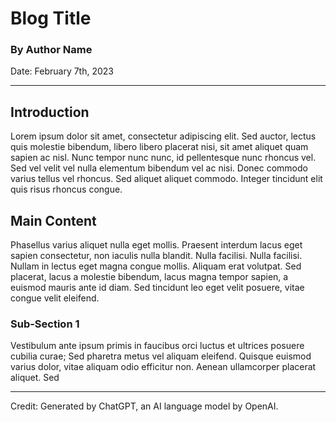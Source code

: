 # Blog Title

### By Author Name

Date: February 7th, 2023

---

## Introduction

Lorem ipsum dolor sit amet, consectetur adipiscing elit. Sed auctor, lectus quis molestie bibendum, libero libero placerat nisi, sit amet aliquet quam sapien ac nisl. Nunc tempor nunc nunc, id pellentesque nunc rhoncus vel. Sed vel velit vel nulla elementum bibendum vel ac nisi. Donec commodo varius tellus vel rhoncus. Sed aliquet aliquet commodo. Integer tincidunt elit quis risus rhoncus congue.

## Main Content

Phasellus varius aliquet nulla eget mollis. Praesent interdum lacus eget sapien consectetur, non iaculis nulla blandit. Nulla facilisi. Nulla facilisi. Nullam in lectus eget magna congue mollis. Aliquam erat volutpat. Sed placerat, lacus a molestie bibendum, lacus magna tempor sapien, a euismod mauris ante id diam. Sed tincidunt leo eget velit posuere, vitae congue velit eleifend.

### Sub-Section 1

Vestibulum ante ipsum primis in faucibus orci luctus et ultrices posuere cubilia curae; Sed pharetra metus vel aliquam eleifend. Quisque euismod varius dolor, vitae aliquam odio efficitur non. Aenean ullamcorper placerat aliquet. Sed

---

Credit: Generated by ChatGPT, an AI language model by OpenAI.
